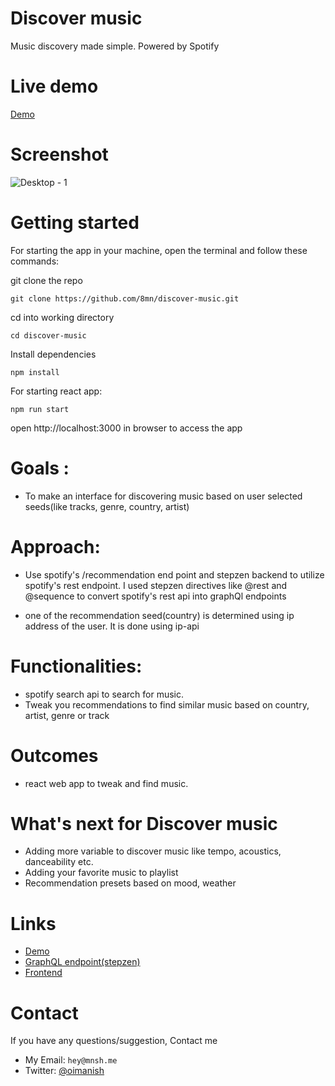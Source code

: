 
# Discover music
Music discovery made simple. Powered by Spotify

# Live demo
[Demo](https://discover-music.vercel.app/)

# Screenshot
![Desktop - 1](https://user-images.githubusercontent.com/64839201/178653682-3052d0b3-8ade-4711-a189-3fbc762f90f1.png)




# Getting started
For starting the app in your machine, open the terminal and follow these commands:

git clone the repo
```
git clone https://github.com/8mn/discover-music.git
```

cd into working directory
```
cd discover-music
```

Install dependencies
```
npm install
```

For starting react app:
```
npm run start
```
open http://localhost:3000 in browser to access the app


# Goals :

- To make an interface for discovering music based on user selected seeds(like tracks, genre, country, artist)

# Approach:

- Use spotify's /recommendation end point and stepzen backend to utilize spotify's rest endpoint. I used stepzen directives like @rest and @sequence to convert spotify's rest api into graphQl endpoints 

- one of the recommendation seed(country) is determined using ip address of the user. It is done using ip-api


# Functionalities:
- spotify search api to search for music.
- Tweak you recommendations to find similar music based on country, artist, genre or track

# Outcomes

- react web app to tweak and find music.

# What's next for Discover music
- Adding more variable to discover music like tempo, acoustics, danceability etc.
- Adding your favorite music to playlist
- Recommendation presets based on mood, weather

# Links

- [Demo](https://discover-music.vercel.app/)
- [GraphQL endpoint(stepzen)](https://github.com/8mn/discover-music-graphql)
- [Frontend](https://github.com/8mn/breeze)


# Contact

If you have any questions/suggestion, Contact me 
- My Email: `hey@mnsh.me`
- Twitter: [@oimanish](https://twitter.com/oimanish)


